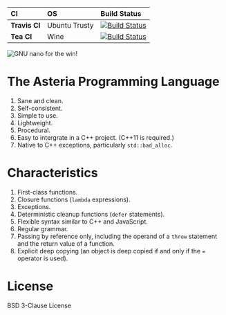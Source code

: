 |CI            |OS            |Build Status     |
|:-------------|:-------------|:----------------|
|**Travis CI** |Ubuntu Trusty |[![Build Status](https://travis-ci.org/lhmouse/asteria.svg?branch=master)](https://travis-ci.org/lhmouse/asteria)  |
|**Tea CI**    |Wine          |[![Build Status](https://tea-ci.org/api/badges/lhmouse/asteria/status.svg)](https://tea-ci.org/lhmouse/asteria)  |

![GNU nano for the win!](https://raw.githubusercontent.com/lhmouse/poseidon/master/gnu-nano-ftw.png)

# The Asteria Programming Language

1. Sane and clean.
2. Self-consistent.
3. Simple to use.
4. Lightweight.
5. Procedural.
6. Easy to intergrate in a C++ project. (C++11 is required.)
7. Native to C++ exceptions, particularly `std::bad_alloc`.

# Characteristics

1. First-class functions.
2. Closure functions (`lambda` expressions).
3. Exceptions.
4. Deterministic cleanup functions (`defer` statements).
5. Flexible syntax similar to C++ and JavaScript.
6. Regular grammar.
7. Passing by reference only, including the operand of a `throw` statement and the return value of a function.
8. Explicit deep copying (an object is deep copied if and only if the `=` operator is used).

# License

BSD 3-Clause License
